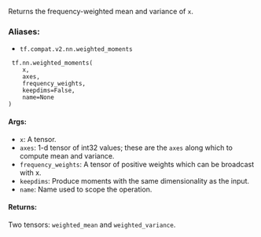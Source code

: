 Returns the frequency-weighted mean and variance of `x`.
### Aliases:
- `tf.compat.v2.nn.weighted_moments`

```
 tf.nn.weighted_moments(
    x,
    axes,
    frequency_weights,
    keepdims=False,
    name=None
)
```
#### Args:
- `x`: A tensor.
- `axes`: 1-d tensor of int32 values; these are the `axes` along which to compute mean and variance.
- `frequency_weights`: A tensor of positive weights which can be broadcast with x.
- `keepdims`: Produce moments with the same dimensionality as the input.
- `name`: Name used to scope the operation.
#### Returns:
Two tensors: `weighted_mean` and `weighted_variance`.

